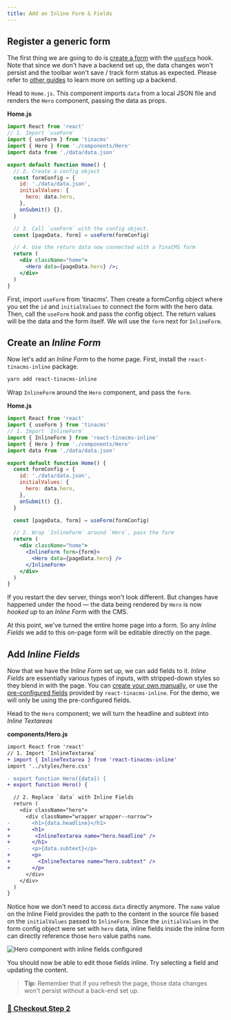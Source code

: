 ```yaml
---
title: Add an Inline Form & Fields
---
```


## Register a generic form

<!-- Add tagged commit -->

The first thing we are going to do is [create a form](https://tinacms.org/docs/inline-editing) with the [`useForm`](https://tinacms.org/docs/forms#creating-forms-in-react) hook. Note that since we don't have a backend set up, the data changes won't persist and the toolbar won't save / track form status as expected. Please refer to [other guides](https://tinacms.org/guides/) to learn more on setting up a backend.

Head to `Home.js`. This component imports `data` from a local JSON file and renders the `Hero` component, passing the data as props.

**Home.js**

```jsx
import React from 'react'
// 1. Import `useForm`
import { useForm } from 'tinacms'
import { Hero } from './components/Hero'
import data from './data/data.json'

export default function Home() {
  // 2. Create a config object
  const formConfig = {
    id: './data/data.json',
    initialValues: {
      hero: data.hero,
    },
    onSubmit() {},
  }

  // 3. Call `useForm` with the config object.
  const [pageData, form] = useForm(formConfig)

  // 4. Use the return data now connected with a TinaCMS form
  return (
    <div className="home">
      <Hero data={pageData.hero} />;
    </div>
  )
}
```

First, import `useForm` from 'tinacms'. Then create a formConfig object where you set the `id` and `initialValues` to connect the form with the hero data. Then, call the `useForm` hook and pass the config object. The return values will be the data and the form itself. We will use the `form` next for `InlineForm`.

## Create an _Inline Form_

<!-- Add tagged commit -->

Now let's add an _Inline Form_ to the home page. First, install the `react-tinacms-inline` package.

```bash
yarn add react-tinacms-inline
```

Wrap `InlineForm` around the `Hero` component, and pass the `form`.

**Home.js**

```jsx
import React from 'react'
import { useForm } from 'tinacms'
// 1. Import `InlineForm`
import { InlineForm } from 'react-tinacms-inline'
import { Hero } from './components/Hero'
import data from './data/data.json'

export default function Home() {
  const formConfig = {
    id: './data/data.json',
    initialValues: {
      hero: data.hero,
    },
    onSubmit() {},
  }

  const [pageData, form] = useForm(formConfig)

  // 2. Wrap `InlineForm` around `Hero`, pass the form
  return (
    <div className="home">
      <InlineForm form={form}>
        <Hero data={pageData.hero} />
      </InlineForm>
    </div>
  )
}
```

If you restart the dev server, things won't look different. But changes have happened under the hood — the data being rendered by `Hero` is now _hooked up_ to an _Inline Form_ with the CMS.

At this point, we've turned the entire home page into a form. So any _Inline Fields_ we add to this on-page form will be editable directly on the page.

## Add _Inline Fields_

<!-- Add tagged commit -->

Now that we have the _Inline Form_ set up, we can add fields to it. _Inline Fields_ are essentially various types of inputs, with stripped-down styles so they blend in with the page. You can [create your own manually](https://tinacms.org/docs/inline-editing#adding-inline-editing-with-inlineform), or use the [pre-configured fields](https://tinacms.org/docs/inline-editing#using-pre-configured-inline-fields) provided by `react-tinacms-inline`. For the demo, we will only be using the pre-configured fields.

Head to the `Hero` component; we will turn the headline and subtext into _Inline Textareas_

**components/Hero.js**

```diff
import React from 'react'
// 1. Import `InlineTextarea`
+ import { InlineTextarea } from 'react-tinacms-inline'
import '../styles/hero.css'

- export function Hero({data}) {
+ export function Hero() {

  // 2. Replace `data` with Inline Fields
  return (
    <div className="hero">
      <div className="wrapper wrapper--narrow">
-       <h1>{data.headline}</h1>
+       <h1>
+        <InlineTextarea name="hero.headline" />
+       </h1>
-       <p>{data.subtext}</p>
+       <p>
+         <InlineTextarea name="hero.subtext" />
+       </p>
      </div>
    </div>
  )
}
```

Notice how we don't need to access `data` directly anymore. The `name` value on the Inline Field provides the path to the content in the source file based on the `initialValues` passed to `InlineForm`. Since the `initialValues` in the form config object were set with `hero` data, inline fields inside the inline form can directly reference those `hero` value paths `name`.

![Hero component with inline fields configured](/img/inline-editing-guide/step4-inline-fields.png)

You should now be able to edit those fields inline. Try selecting a field and updating the content.

> **Tip:** Remember that if you refresh the page, those data changes won't persist without a back-end set up.

### [ 👋 Checkout Step 2]()
